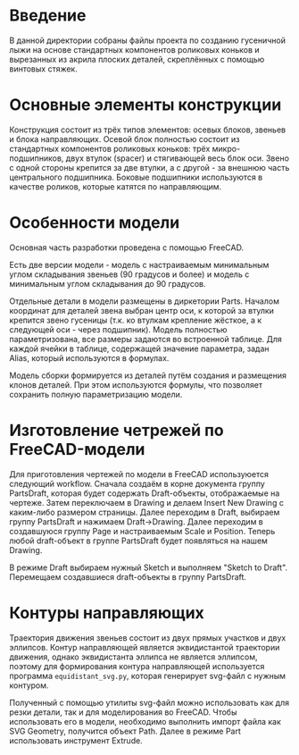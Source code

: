 # Введение

В данной директории собраны файлы проекта по созданию гусеничной лыжи на основе
стандартных компонентов роликовых коньков и вырезанных из акрила плоских
деталей, скреплённых с помощью винтовых стяжек.

# Основные элементы конструкции

Конструкция состоит из трёх типов элементов: осевых блоков, звеньев и
блока направляющих. Осевой блок полностью состоит из стандартных компонентов
роликовых коньков: трёх микро-подшипников, двух втулок (spacer) и стягивающей
весь блок оси. Звено с одной стороны крепится за две втулки, а с другой - за
внешнюю часть центрального подшипника. Боковые подшипники используются в
качестве роликов, которые катятся по направляющим.

# Особенности модели

Основная часть разработки проведена с помощью FreeCAD.

Есть две версии модели - модель с настраиваемым минимальным углом складывания
звеньев (90 градусов и более) и модель с минимальным углом складывания до 90 градусов.

Отдельные детали в модели размещены в диркетории Parts. Началом координат для
деталей звена выбран центр оси, к которой за втулки крепится звено гусеницы (т.к. ко
втулкам крепление жёсткое, а к следующей оси - через подшипник). Модель
полностью параметризована, все размеры задаются во встроенной таблице. Для
каждой ячейки в таблице, содержащей значение параметра, задан Alias, который используются в формулах.

Модель сборки формируется из деталей путём создания и размещения
клонов деталей. При этом используются формулы, что позволяет сохранить полную
параметризацию модели.

# Изготовление четрежей по FreeCAD-модели

Для приготовления чертежей по модели в FreeCAD используюется следующий
workflow. Сначала создаём в корне документа группу PartsDraft, которая будет
содержать Draft-объекты, отображаемые на чертеже. Затем переключаем в Drawing
и делаем Insert New Drawing с каким-либо размером страницы.
Далее переходим в Draft, выбираем группу PartsDraft и нажимаем Draft->Drawing.
Далее переходим в создавшуюся группу Page и настраиваемым Scale и Position.
Теперь любой draft-объект в группе PartsDraft будет появляться на нашем Drawing.

В режиме Draft выбираем нужный Sketch и выполняем "Sketch to Draft". Перемещаем
создавшиеся draft-объекты в группу PartsDraft.

# Контуры направляющих

Траектория движения звеньев состоит из двух прямых участков и двух эллипсов.
Контур направляющей является эквидистантой траектории движения, однако
эквидистанта эллипса не является эллипсом, поэтому для формирования контура
направляющей используется программа `equidistant_svg.py`, которая генерирует
svg-файл с нужным контуром.

Полученный с помощью утилиты svg-файл можно использовать как для резки детали,
так и для моделирования во FreeCAD. Чтобы использовать его в модели, необходимо
выполнить импорт файла как SVG Geometry, получится объект Path. Далее в режиме
Part использовать инструмент Extrude.
